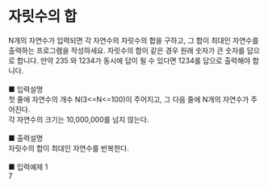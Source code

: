 # 자릿수의 합
N개의 자연수가 입력되면 각 자연수의 자릿수의 합을 구하고, 그 합이 최대인 자연수를 출력하는 프로그램을 작성하세요. 자릿수의 합이 같은 경우 원래 숫자가 큰 숫자를 답으로 합니다.
만약 235 와 1234가 동시에 답이 될 수 있다면 1234를 답으로 출력해야 합니다.<br>
<br>
■ 입력설명<br>
첫 줄에 자연수의 개수 N(3<=N<=100)이 주어지고, 그 다음 줄에 N개의 자연수가 주어진다.<br>
각 자연수의 크기는 10,000,000를 넘지 않는다.<br>
<br>
■ 출력설명<br>
자릿수의 합이 최대인 자연수를 반복한다.<br>
<br>
■ 입력예제 1<br>
7